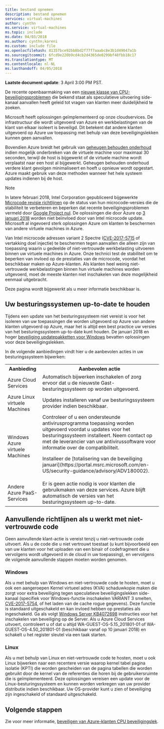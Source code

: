 ```yaml
---
title: bestand opnemen
description: bestand opnemen
services: virtual-machines
author: cynthn
ms.service: virtual-machines
ms.topic: include
ms.date: 04/03/2018
ms.author: cynthn;kareni
ms.custom: include file
ms.openlocfilehash: 81357bce92bb8bd2f77f7aaabc8e3b1d49047a1b
ms.sourcegitcommit: 6fcd9e220b9cd4cb2d4365de0299bf48fbb18c17
ms.translationtype: MT
ms.contentlocale: nl-NL
ms.lasthandoff: 04/05/2018
---
```

**Laatste document update**: 3 April 3:00 PM PST.

De recente openbaarmaking van een [nieuwe klasse van CPU-beveiligingsproblemen](https://portal.msrc.microsoft.com/en-US/security-guidance/advisory/ADV180002) die bekend staat als speculatieve uitvoering side-kanaal aanvallen heeft geleid tot vragen van klanten meer duidelijkheid te zoeken.  

Microsoft heeft oplossingen geïmplementeerd op onze cloudservices. De infrastructuur die wordt uitgevoerd van Azure en werkbelastingen van de klant van elkaar isoleert is beveiligd.  Dit betekent dat andere klanten uitgevoerd op Azure uw toepassing met behulp van deze beveiligingslekken kunnen geen aanvallen.

Bovendien Azure breidt het gebruik van [geheugen behouden onderhoud](https://docs.microsoft.com/azure/virtual-machines/windows/maintenance-and-updates#memory-preserving-maintenance) indien mogelijk onderbreken van de virtuele machine voor maximaal 30 seconden, terwijl de host is bijgewerkt of de virtuele machine wordt verplaatst naar een host al bijgewerkt.  Geheugen behouden onderhoud verdere klant gevolgen minimaliseert en hoeft u opnieuw wordt opgestart.  Azure maakt gebruik van deze methoden wanneer het hele systeem updates indienen bij de host.

> [!NOTE] 
> In latere februari 2018, Intel Corporation gepubliceerd bijgewerkte [Microcode revisie richtlijnen](https://newsroom.intel.com/wp-content/uploads/sites/11/2018/03/microcode-update-guidance.pdf) op de status van hun microcode-versies die de stabiliteit te verbeteren en beperken dat recente beveiligingsproblemen vermeld door [Google Project nul](https://googleprojectzero.blogspot.com/2018/01/reading-privileged-memory-with-side.html). De oplossingen die door Azure op [3 januari 2018](https://azure.microsoft.com/en-us/blog/securing-azure-customers-from-cpu-vulnerability/) worden niet beïnvloed door van Intel microcode update. Microsoft al ingevoerd sterk oplossingen Azure om klanten te beschermen van andere virtuele machines in Azure.  
>
> Van Intel microcode adressen variant 2 Spectre ([CVE-2017-5715](https://www.cve.mitre.org/cgi-bin/cvename.cgi?name=2017-5715) of vertakking doel injectie) te beschermen tegen aanvallen die alleen zijn van toepassing waarin u gedeelde of niet-vertrouwde werkbelasting uitvoeren binnen uw virtuele machines in Azure. Onze technici test de stabiliteit om te beperken van invloed op de prestaties van de microcode, voordat het beschikbaar maken op Azure-klanten.  Als klanten heel weinig niet-vertrouwde werkbelastingen binnen hun virtuele machines worden uitgevoerd, moet de meeste klanten niet inschakelen van deze mogelijkheid eenmaal uitgebracht. 
>
> Deze pagina wordt bijgewerkt als u meer informatie beschikbaar is.  






## <a name="keeping-your-operating-systems-up-to-date"></a>Uw besturingssystemen up-to-date te houden

Tijdens een update van het besturingssysteem niet vereist is voor het isoleren van uw toepassingen die worden uitgevoerd op Azure van andere klanten uitgevoerd op Azure, maar het is altijd een best practice uw versies van het besturingssysteem up-to-date kunt houden. De januari 2018 en hoger [beveiliging updatepakketten voor Windows](https://portal.msrc.microsoft.com/en-US/security-guidance/advisory/ADV180002) bevatten oplossingen voor deze beveiligingslekken.

In de volgende aanbiedingen vindt hier u de aanbevolen acties in uw besturingssysteem bijwerken: 

<table>
<tr>
<th>Aanbieding</th> <th>Aanbevolen actie </th>
</tr>
<tr>
<td>Azure Cloud Services </td>  <td>Automatisch bijwerken inschakelen of zorg ervoor dat u de nieuwste Gast-besturingssysteem op worden uitgevoerd.</td>
</tr>
<tr>
<td>Azure Linux virtuele Machines</td> <td>Updates installeren vanaf uw besturingssysteem provider indien beschikbaar. </td>
</tr>
<tr>
<td>Windows Azure virtuele Machines </td> <td>Controleer of u een ondersteunde antivirusprogramma toepassing worden uitgevoerd voordat u updates voor het besturingssysteem installeert. Neem contact op met de leverancier van uw antivirussoftware voor informatie over de compatibiliteit.<p> Installeer de [totalisering van de beveiliging januari](https://portal.msrc.microsoft.com/en-US/security-guidance/advisory/ADV180002). </p></td>
</tr>
<tr>
<td>Andere Azure PaaS-Services</td> <td>Er is geen actie nodig is voor klanten die gebruikmaken van deze services. Azure blijft automatisch de versies van het besturingssysteem up-to-date. </td>
</tr>
</table>

## <a name="additional-guidance-if-you-are-running-untrusted-code"></a>Aanvullende richtlijnen als u werkt met niet-vertrouwde code 

Geen aanvullende klant-actie is vereist tenzij u niet-vertrouwde code uitvoert. Als u de code die u niet vertrouwt toestaat (u kunt bijvoorbeeld een van uw klanten voor het uploaden van een binair of codefragment die u vervolgens wordt uitgevoerd in de cloud in uw toepassing), en vervolgens de volgende aanvullende stappen moeten worden genomen.  


### <a name="windows"></a>Windows 
Als u met behulp van Windows en niet-vertrouwde code te hosten, moet u ook een aangeroepen Kernel virtueel adres (KVA) schaduwkopie maken die zorgt voor extra beveiliging tegen speculatieve beveiligingslekken side-kanaal (specifiek voor Windows-functie inschakelen VARIANT 3 smelten, [CVE-2017-5754](https://www.cve.mitre.org/cgi-bin/cvename.cgi?name=2017-5754), of het laden van de cache rogue gegevens). Deze functie is standaard uitgeschakeld en kan invloed hebben op prestaties als ingeschakeld. Ga als volgt [Windows Server KB4072698](https://support.microsoft.com/help/4072698/windows-server-guidance-to-protect-against-the-speculative-execution) instructies voor het inschakelen van beveiliging op de Server. Als u Azure Cloud Services uitvoert, controleert u of dat u altijd WA-GUEST-OS-5.15_201801-01 of WA-GUEST-OS-4.50_201801-01 (beschikbaar vanaf op 10 januari 2018) en schakelt u het register sleutel via een taak starten.


### <a name="linux"></a>Linux
Als u met behulp van Linux en niet-vertrouwde code te hosten, moet u ook Linux bijwerken naar een recentere versie waarop kernel tabel pagina isolatie (KPTI) die worden gescheiden van de pagina tabellen die worden gebruikt door de kernel van de referenties die horen bij de gebruikersruimte die is geïmplementeerd. Deze oplossingen vereisen een update voor de Linux-besturingssysteem en kunnen worden verkregen van uw provider distributie indien beschikbaar. Uw OS-provider kunt u zien of beveiliging zijn ingeschakeld of standaard uitgeschakeld.



## <a name="next-steps"></a>Volgende stappen

Zie voor meer informatie, [beveiligen van Azure-klanten CPU beveiligingslek](https://azure.microsoft.com/blog/securing-azure-customers-from-cpu-vulnerability/).
